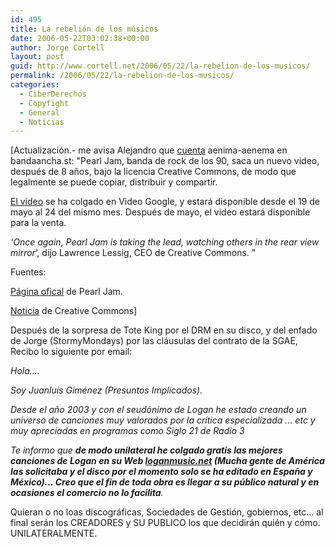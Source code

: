 ```yaml
---
id: 495
title: La rebelión de los músicos
date: 2006-05-22T03:02:38+00:00
author: Jorge Cortell
layout: post
guid: http://www.cortell.net/2006/05/22/la-rebelion-de-los-musicos/
permalink: /2006/05/22/la-rebelion-de-los-musicos/
categories:
  - CiberDerechos
  - Copyfight
  - General
  - Noticias
---
```

[Actualización.- me avisa Alejandro que <a target="_blank" title="Pearl Jam banda ancha" href="http://www.bandaancha.st/weblogart.php?artid=3941">cuenta</a> aenima-aenema en bandaancha.st: "Pearl Jam, banda de rock de los 90, saca un nuevo video, después de 8 años, bajo la licencia Creative Commons, de modo que legalmente se puede copiar, distribuir y compartir.
  
<a target="_blank" title="Ví­deo Pearl Jam" href="http://video.google.com/videoplay?docid=6187666924357770983">El ví­deo</a> se ha colgado en Video Google, y estará disponible desde el 19 de mayo al 24 del mismo mes. Después de mayo, el video estará disponible para la venta.
  
_‘Once again, Pearl Jam is taking the lead, watching others in the rear view mirror_‘, dijo Lawrence Lessig, CEO de Creative Commons. "
  
Fuentes:
  
<a target="_blank" title="página Pearl Jam" href="http://pearljam.com/news/index.php?what=News#118">Página ofical</a> de Pearl Jam.
  
<a target="_blank" title="noticia Pearl Jam CC" href="http://creativecommons.org/press-releases/entry/5912">Noticia</a> de Creative Commons]
  
Después de la sorpresa de Tote King por el DRM en su disco, y del enfado de Jorge (StormyMondays) por las cláusulas del contrato de la SGAE, Recibo lo siguiente por email:

_Hola...._

_Soy Juanluis Giménez (Presuntos Implicados)._

_Desde el año 2003 y con el seudónimo de Logan he estado creando un universo de canciones muy valorados por la crí­tica especializada ... etc y muy apreciadas en programas como Siglo 21 de Radio 3_

_Te informo que **de modo unilateral he colgado gratis las mejores canciones de Logan en su Web <a title="Logan" target="_blank" href="http://www.loganmusic.net">loganmusic.net</a> (Mucha gente de América las solicitaba y el disco por el momento solo se ha editado en España y México)... Creo que el fin de toda obra es llegar a su público natural y en ocasiones el comercio no lo facilita**._

Quieran o no loas discográficas, Sociedades de Gestión, gobiernos, etc... al final serán los CREADORES y SU PUBLICO los que decidirán quién y cómo. UNILATERALMENTE.